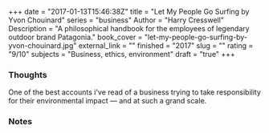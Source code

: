 +++
date = "2017-01-13T15:46:38Z"
title = "Let My People Go Surfing by Yvon Chouinard"
series = "business"
Author = "Harry Cresswell"
Description = "A philosophical handbook for the employees of legendary outdoor brand Patagonia."
book_cover = "let-my-people-go-surfing-by-yvon-chouinard.jpg"
external_link = ""
finished = "2017"
slug = ""
rating = "9/10"
subjects = "Business, ethics, environment"
draft = "true"
+++



### Thoughts

One of the best accounts i've read of a business trying to take responsibility for their environmental impact — and at such a grand scale.


### Notes
